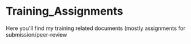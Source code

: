 # Training_Assignments
Here you'll find my training related documents (mostly assignments for submission/peer-review 
